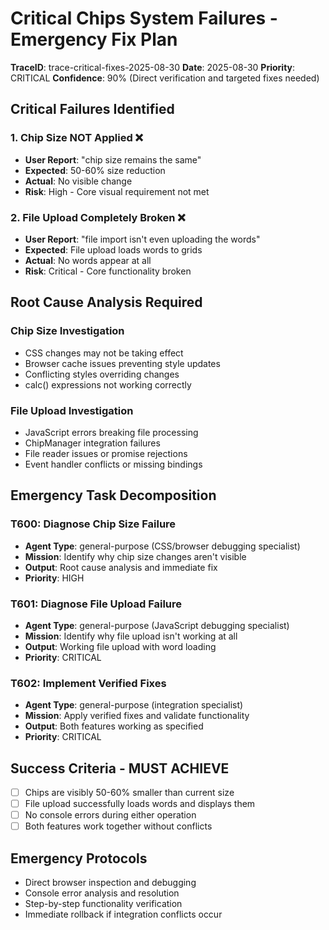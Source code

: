 # Critical Chips System Failures - Emergency Fix Plan
**TraceID**: trace-critical-fixes-2025-08-30
**Date**: 2025-08-30
**Priority**: CRITICAL
**Confidence**: 90% (Direct verification and targeted fixes needed)

## Critical Failures Identified

### 1. Chip Size NOT Applied ❌
- **User Report**: "chip size remains the same"
- **Expected**: 50-60% size reduction
- **Actual**: No visible change
- **Risk**: High - Core visual requirement not met

### 2. File Upload Completely Broken ❌  
- **User Report**: "file import isn't even uploading the words"
- **Expected**: File upload loads words to grids
- **Actual**: No words appear at all
- **Risk**: Critical - Core functionality broken

## Root Cause Analysis Required

### Chip Size Investigation
- CSS changes may not be taking effect
- Browser cache issues preventing style updates
- Conflicting styles overriding changes
- calc() expressions not working correctly

### File Upload Investigation  
- JavaScript errors breaking file processing
- ChipManager integration failures
- File reader issues or promise rejections
- Event handler conflicts or missing bindings

## Emergency Task Decomposition

### T600: Diagnose Chip Size Failure
- **Agent Type**: general-purpose (CSS/browser debugging specialist)
- **Mission**: Identify why chip size changes aren't visible
- **Output**: Root cause analysis and immediate fix
- **Priority**: HIGH

### T601: Diagnose File Upload Failure  
- **Agent Type**: general-purpose (JavaScript debugging specialist)
- **Mission**: Identify why file upload isn't working at all
- **Output**: Working file upload with word loading
- **Priority**: CRITICAL

### T602: Implement Verified Fixes
- **Agent Type**: general-purpose (integration specialist)
- **Mission**: Apply verified fixes and validate functionality
- **Output**: Both features working as specified
- **Priority**: CRITICAL

## Success Criteria - MUST ACHIEVE
- [ ] Chips are visibly 50-60% smaller than current size
- [ ] File upload successfully loads words and displays them
- [ ] No console errors during either operation
- [ ] Both features work together without conflicts

## Emergency Protocols
- Direct browser inspection and debugging
- Console error analysis and resolution  
- Step-by-step functionality verification
- Immediate rollback if integration conflicts occur
